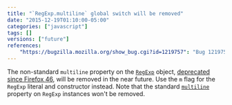 ```yaml
---
title: "`RegExp.multiline` global switch will be removed"
date: "2015-12-19T01:10:00-05:00"
categories: ["javascript"]
tags: []
versions: ["future"]
references:
    "https://bugzilla.mozilla.org/show_bug.cgi?id=1219757": "Bug 1219757 - Remove nonstandard RegExp.multiline global switch"
---
```

The non-standard `multiline` property on the [`RegExp`](https://developer.mozilla.org/en-US/docs/Web/JavaScript/Reference/Global_Objects/RegExp) object, [deprecated since Firefox 46](https://www.fxsitecompat.com/en-CA/docs/2015/regexp-multiline-global-switch-has-been-deprecated/), will be removed in the near future. Use the `m` flag for the `RegExp` literal and constructor instead. Note that the standard [`multiline`](https://developer.mozilla.org/en-US/docs/Web/JavaScript/Reference/Global_Objects/RegExp/multiline) property on `RegExp` instances won't be removed.
